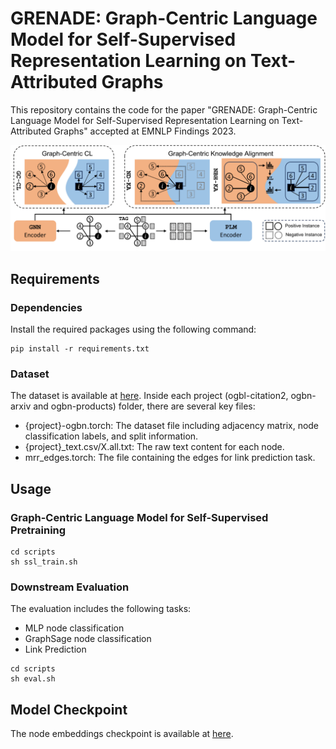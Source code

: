 # GRENADE: Graph-Centric Language Model for Self-Supervised Representation Learning on Text-Attributed Graphs
This repository contains the code for the paper "GRENADE: Graph-Centric Language Model for Self-Supervised Representation Learning on Text-Attributed Graphs" accepted at EMNLP Findings 2023.

![MainModel.pdf](imgs/MainModel.png)
## Requirements
### Dependencies
Install the required packages using the following command:
```shell
pip install -r requirements.txt
```

### Dataset
The dataset is available at [here](https://drive.google.com/drive/folders/10hOJS9l9p2dnMUNX0ZqB1xDDUlGFtG8B?usp=drive_link). 
Inside each project (ogbl-citation2, ogbn-arxiv and ogbn-products) folder, there are several key files:
- {project}-ogbn.torch: The dataset file including adjacency matrix, node classification labels, and split information.
- {project}_text.csv/X.all.txt: The raw text content for each node. 
- mrr_edges.torch: The file containing the edges for link prediction task.

## Usage
### Graph-Centric Language Model for Self-Supervised Pretraining
```shell
cd scripts
sh ssl_train.sh
```


### Downstream Evaluation
The evaluation includes the following tasks:
- MLP node classification
- GraphSage node classification
- Link Prediction

```shell
cd scripts
sh eval.sh
```

## Model Checkpoint
The node embeddings checkpoint is available at [here](https://drive.google.com/drive/folders/1UbQLIbfO64cz_vgd24W4r2Y2a-V9qts5?usp=drive_link).